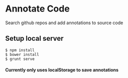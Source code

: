 # Annotate Code

Search github repos and add annotations to source code

## Setup local server

```
$ npm install
$ bower install
$ grunt serve

```

#### Currently only uses localStorage to save annotations
